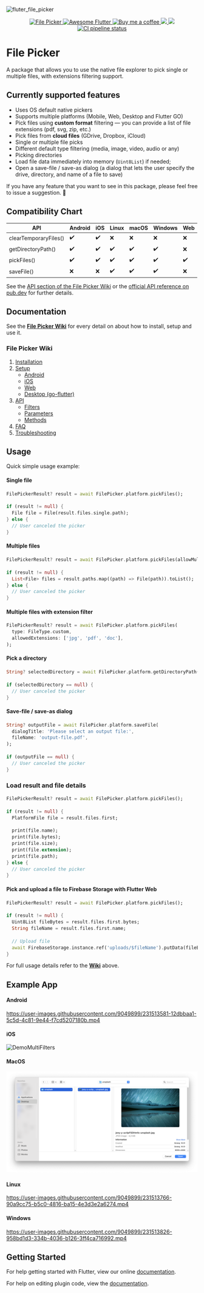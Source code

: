 ![fluter_file_picker](https://user-images.githubusercontent.com/27860743/64064695-b88dab00-cbfc-11e9-814f-30921b66035f.png)
<p align="center">
 <a href="https://pub.dartlang.org/packages/file_picker">
    <img alt="File Picker" src="https://img.shields.io/pub/v/file_picker.svg">
  </a>
 <a href="https://github.com/Solido/awesome-flutter">
    <img alt="Awesome Flutter" src="https://img.shields.io/badge/Awesome-Flutter-blue.svg?longCache=true&style=flat-square">
  </a>
 <a href="https://www.buymeacoffee.com/gQyz2MR">
    <img alt="Buy me a coffee" src="https://img.shields.io/badge/Donate-Buy%20Me%20A%20Coffee-yellow.svg">
  </a>
  <a href="https://github.com/miguelpruivo/flutter_file_picker/issues"><img src="https://img.shields.io/github/issues/miguelpruivo/flutter_file_picker">
  </a>
  <img src="https://img.shields.io/github/license/miguelpruivo/flutter_file_picker">
  <a href="https://github.com/miguelpruivo/flutter_file_picker/actions/workflows/main.yml">
    <img alt="CI pipeline status" src="https://github.com/miguelpruivo/flutter_file_picker/actions/workflows/main.yml/badge.svg">
  </a>
</p>

# File Picker
A package that allows you to use the native file explorer to pick single or multiple files, with extensions filtering support.

## Currently supported features
* Uses OS default native pickers
* Supports multiple platforms (Mobile, Web, Desktop and Flutter GO)
* Pick files using  **custom format** filtering — you can provide a list of file extensions (pdf, svg, zip, etc.)
* Pick files from **cloud files** (GDrive, Dropbox, iCloud)
* Single or multiple file picks
* Different default type filtering (media, image, video, audio or any)
* Picking directories
* Load file data immediately into memory (`Uint8List`) if needed; 
* Open a save-file / save-as dialog (a dialog that lets the user specify the drive, directory, and name of a file to save)

If you have any feature that you want to see in this package, please feel free to issue a suggestion. 🎉

## Compatibility Chart

| API                   | Android            | iOS                | Linux              | macOS              | Windows            | Web                |
| --------------------- | ------------------ | ------------------ | ------------------ | ------------------ | ------------------ | ------------------ |
| clearTemporaryFiles() | :heavy_check_mark: | :heavy_check_mark: | :x:                | :x:                | :x:                | :x:                |
| getDirectoryPath()    | :heavy_check_mark: | :heavy_check_mark: | :heavy_check_mark: | :heavy_check_mark: | :heavy_check_mark: | :x:                |
| pickFiles()           | :heavy_check_mark: | :heavy_check_mark: | :heavy_check_mark: | :heavy_check_mark: | :heavy_check_mark: | :heavy_check_mark: |
| saveFile()            | :x:                | :x:                | :heavy_check_mark: | :heavy_check_mark: | :heavy_check_mark: | :x:                |

See the [API section of the File Picker Wiki](https://github.com/miguelpruivo/flutter_file_picker/wiki/api) or the [official API reference on pub.dev](https://pub.dev/documentation/file_picker/latest/file_picker/FilePicker-class.html) for further details.


## Documentation
See the **[File Picker Wiki](https://github.com/miguelpruivo/flutter_file_picker/wiki)** for every detail on about how to install, setup and use it.

### File Picker Wiki

1. [Installation](https://github.com/miguelpruivo/plugins_flutter_file_picker/wiki/Installation)
2. [Setup](https://github.com/miguelpruivo/plugins_flutter_file_picker/wiki/Setup)
   * [Android](https://github.com/miguelpruivo/plugins_flutter_file_picker/wiki/Setup#android)
   * [iOS](https://github.com/miguelpruivo/plugins_flutter_file_picker/wiki/Setup#ios)
   * [Web](https://github.com/miguelpruivo/flutter_file_picker/wiki/Setup#--web)
   * [Desktop (go-flutter)](https://github.com/miguelpruivo/plugins_flutter_file_picker/wiki/Setup/_edit#desktop-go-flutter)
3. [API](https://github.com/miguelpruivo/plugins_flutter_file_picker/wiki/api)
   * [Filters](https://github.com/miguelpruivo/plugins_flutter_file_picker/wiki/API#filters)
   * [Parameters](https://github.com/miguelpruivo/flutter_file_picker/wiki/API#parameters)
   * [Methods](https://github.com/miguelpruivo/plugins_flutter_file_picker/wiki/API#methods)
4. [FAQ](https://github.com/miguelpruivo/flutter_file_picker/wiki/FAQ)
5. [Troubleshooting](https://github.com/miguelpruivo/flutter_file_picker/wiki/Troubleshooting)

## Usage
Quick simple usage example:

#### Single file
```dart
FilePickerResult? result = await FilePicker.platform.pickFiles();

if (result != null) {
  File file = File(result.files.single.path);
} else {
  // User canceled the picker
}
```
#### Multiple files
```dart
FilePickerResult? result = await FilePicker.platform.pickFiles(allowMultiple: true);

if (result != null) {
  List<File> files = result.paths.map((path) => File(path)).toList();
} else {
  // User canceled the picker
}
```
#### Multiple files with extension filter
```dart
FilePickerResult? result = await FilePicker.platform.pickFiles(
  type: FileType.custom,
  allowedExtensions: ['jpg', 'pdf', 'doc'],
);
```
#### Pick a directory
```dart
String? selectedDirectory = await FilePicker.platform.getDirectoryPath();

if (selectedDirectory == null) {
  // User canceled the picker
}
```
#### Save-file / save-as dialog
```dart
String? outputFile = await FilePicker.platform.saveFile(
  dialogTitle: 'Please select an output file:',
  fileName: 'output-file.pdf',
);

if (outputFile == null) {
  // User canceled the picker
}
```
### Load result and file details
```dart
FilePickerResult? result = await FilePicker.platform.pickFiles();

if (result != null) {
  PlatformFile file = result.files.first;

  print(file.name);
  print(file.bytes);
  print(file.size);
  print(file.extension);
  print(file.path);
} else {
  // User canceled the picker
}
```
#### Pick and upload a file to Firebase Storage with Flutter Web
```dart
FilePickerResult? result = await FilePicker.platform.pickFiles();

if (result != null) {
  Uint8List fileBytes = result.files.first.bytes;
  String fileName = result.files.first.name;
  
  // Upload file
  await FirebaseStorage.instance.ref('uploads/$fileName').putData(fileBytes);
}
```

For full usage details refer to the **[Wiki](https://github.com/miguelpruivo/flutter_file_picker/wiki)** above.

## Example App
#### Android
https://user-images.githubusercontent.com/9049899/231513581-12dbbaa1-5c5d-4c81-9e44-f7cd5207180b.mp4

#### iOS
![DemoMultiFilters](https://github.com/miguelpruivo/flutter_file_picker/blob/master/example/screenshots/example_ios.gif)

#### MacOS
![DemoMacOS](https://github.com/miguelpruivo/flutter_file_picker/blob/master/example/screenshots/example_macos.png)

#### Linux
https://user-images.githubusercontent.com/9049899/231513766-90a9cc75-b5c0-4816-ba15-4e3d3e2a6274.mp4


#### Windows
https://user-images.githubusercontent.com/9049899/231513826-958bd1d3-334b-4036-b126-3ff4ca716992.mp4

## Getting Started

For help getting started with Flutter, view our online
[documentation](https://flutter.io/).

For help on editing plugin code, view the [documentation](https://flutter.io/platform-plugins/#edit-code).
